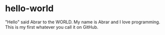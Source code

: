 # hello-world
"Hello" said Abrar to the WORLD.
My name is Abrar and I love 
programming. This is my first
whatever you call it on GitHub.
